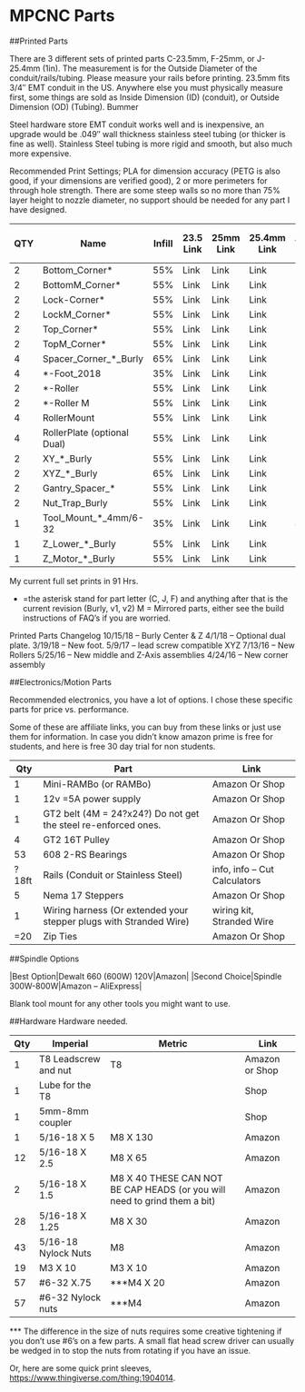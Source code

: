 # MPCNC Parts

##Printed Parts

There are 3 different sets of printed parts C-23.5mm, F-25mm, or J-25.4mm (1in). The measurement is for the Outside 
Diameter of the conduit/rails/tubing. Please measure your rails before printing. 23.5mm fits 3/4″ EMT conduit in the 
US. Anywhere else you must physically measure first, some things are sold as Inside Dimension (ID) (conduit), or 
Outside Dimension (OD) (Tubing). Bummer

Steel hardware store EMT conduit works well and is inexpensive, an upgrade would be .049″ wall thickness stainless 
steel tubing (or thicker is fine as well). Stainless Steel tubing is more rigid and smooth, but also much more expensive.

Recommended Print Settings; PLA for dimension accuracy (PETG is also good, if your dimensions are verified good), 2 
or more perimeters for through hole strength. There are some steep walls so no more than 75% layer height to nozzle 
diameter, no support should be needed for any part I have designed.

|QTY|Name|Infill|23.5 Link|25mm Link|25.4mm Link|Time/part|Total time|Grams Per Part|Total grams|
|--|--|--|--|--|--|--|--|--|--|
|2|Bottom_Corner*|55%|Link|Link|Link|2:35|5:10|34.7|69.4|
|2|BottomM_Corner*|55%|Link|Link|Link|2:35|5:10|34.7|69.4|
|2|Lock-Corner*|55%|Link|Link|Link|1:28|2:56|20.8|41.7|
|2|LockM_Corner*|55%|Link|Link|Link|1:28|2:56|20.8|41.7|
|2|Top_Corner*|55%|Link|Link|Link|2:06|4:12|32.9|66.1|
|2|TopM_Corner*|55%|Link|Link|Link|2:06|4:12|32.9|66.1|
|4|Spacer_Corner_*_Burly|65%|Link|Link|Link|:15|1:05|4.17|16.6|
|4|*-Foot_2018|35%|Link|Link|Link|2:20|9:20|31.8|127.1|
|2|*-Roller|55%|Link|Link|Link|5:35|11:10|90|180|
|2|*-Roller M|55%|Link|Link|Link| 5:35| 11:10| 90|180|
|4|RollerMount|55%|Link|Link|Link| 3:30|14|50|200|
|4|RollerPlate (optional Dual)|55%|Link|Link|Link| :10|:40|2|8|
|2|XY_*_Burly|55%|Link|Link|Link| 11|22| 201| 402|
|2|XYZ_*_Burly|65%|Link|Link|Link| 5| 10| 71.5| 143|
|2|Gantry_Spacer_*|55%|Link|Link|Link| :22| :45| 10.3| 10.3|
|2|Nut_Trap_Burly|55%|Link|Link|Link| :27| :55| 16| 32|
|1|Tool_Mount_*_4mm/6-32|35%|Link|Link|Link| 4:45| 4:45| 63.4|63.4|
|1|Z_Lower_*_Burly|55%|Link|Link|Link| 2:15| 2:15| 35| 35|
|1|Z_Motor_*_Burly|55%|Link|Link|Link| 2:15| 2:15| 31| 31|

My current full set prints in 91 Hrs.

* =the asterisk stand for part letter (C, J, F) and anything after that is the current revision (Burly, v1, v2)
M = Mirrored parts, either see the build instructions of FAQ’s if you are worried.

Printed Parts Changelog
10/15/18 – Burly Center & Z
4/1/18 – Optional dual plate.
3/19/18 – New foot.
5/9/17 – lead screw compatible XYZ
7/13/16 – New Rollers
5/25/16 – New middle and Z-Axis assemblies
4/24/16 – New corner assembly

##Electronics/Motion Parts

Recommended electronics, you have a lot of options. I chose these specific parts for price vs. performance.

Some of these are affiliate links, you can buy from these links or just use them for information. In case you 
didn’t know amazon prime is free for students, and here is free 30 day trial for non students.

|Qty|Part|Link|
|--|--|--|
|1|Mini-RAMBo (or RAMBo)|Amazon Or Shop|
|1|12v =5A power supply|Amazon Or Shop|
|1|GT2 belt (4M = 24?x24?) Do not get the steel re-enforced ones.|Amazon Or Shop|
|4|GT2 16T Pulley|Amazon Or Shop|
|53|608 2-RS Bearings|Amazon Or Shop|
|?18ft|Rails (Conduit or Stainless Steel)|info, info – Cut Calculators|
|5|Nema 17 Steppers|Amazon Or Shop|
|1|Wiring harness (Or extended your stepper plugs with Stranded Wire)|wiring kit, Stranded Wire|
|=20|Zip Ties|Amazon Or Shop|

##Spindle Options

|Best Option|Dewalt 660 (600W) 120V|Amazon|
|Second Choice|Spindle 300W-800W|Amazon – AliExpress|

Blank tool mount for any other tools you might want to use.

##Hardware
Hardware needed.

|Qty|Imperial|Metric|Link|
|---|--------|------|----|
|1|T8 Leadscrew and nut|T8|Amazon or Shop|
|1|Lube for the T8| |Shop|
|1|5mm-8mm coupler| |Shop|
|1| 5/16-18 X 5|M8 X 130|Amazon|
|12| 5/16-18 X 2.5|M8 X 65|Amazon|
|2| 5/16-18 X 1.5|M8 X 40 THESE CAN NOT BE CAP HEADS (or you will need to grind them a bit)| Amazon|
|28| 5/16-18 X 1.25|M8 X 30|Amazon|
|43| 5/16-18 Nylock Nuts|M8|Amazon|
|19|M3 X 10|M3 X 10|Amazon|
|57|#6-32 X.75|***M4 X 20|Amazon|
|57|#6-32 Nylock nuts|***M4|Amazon|

***  The difference in the size of nuts requires some creative tightening if you don’t use #6’s on a few parts. A small flat head screw driver can usually be wedged in to stop the nuts from rotating if you have an issue.

Or, here are some quick print sleeves, https://www.thingiverse.com/thing:1904014.
